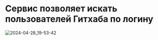 # Сервис позволяет искать пользователей Гитхаба по логину
![2024-04-28_19-53-42](https://github.com/rviprofile/GitHub-Search-Users/assets/140547294/f156f7b6-4b15-4bcd-8a62-eef6e8b0230e)

